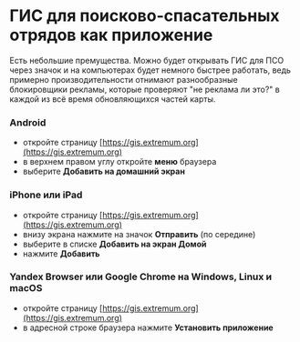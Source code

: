 # ГИС для поисково-спасательных отрядов как приложение
Есть небольшие премущества. Можно будет открывать ГИС для ПСО через значок и на компьютерах будет немного быстрее работать, ведь примерно производительности отнимают разнообразные блокировщики рекламы, которые проверяют "не реклама ли это?" в каждой из всё время обновляющихся частей карты.

### Android
- откройте страницу [https://gis.extremum.org](https://gis.extremum.org)
- в верхнем правом углу откройте **меню** браузера
- выберите **Добавить на домашний экран**
### iPhone или iPad
- откройте страницу [https://gis.extremum.org](https://gis.extremum.org)
- внизу экрана нажмите на значок **Отправить** (по середине)
- выберите в списке **Добавить на экран Домой**
- нажмите **Добавить**

### Yandex Browser или Google Chrome на Windows, Linux и macOS
- откройте страницу [https://gis.extremum.org](https://gis.extremum.org)
- в адресной строке браузера нажмите **Установить приложение**